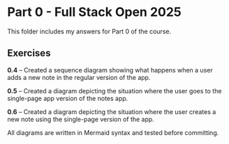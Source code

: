 # Part 0 - Full Stack Open 2025

This folder includes my answers for Part 0 of the course.

## Exercises

**0.4** – Created a sequence diagram showing what happens when a user adds a new note in the regular version of the app.

**0.5** – Created a diagram depicting the situation where the user goes to the single-page app version of the notes app.

**0.6** – Created a diagram depicting the situation where the user creates a new note using the single-page version of the app.

All diagrams are written in Mermaid syntax and tested before committing.